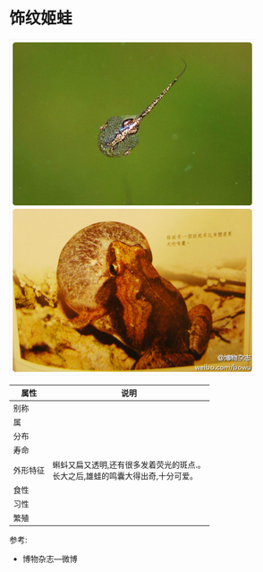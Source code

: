 # 饰纹姬蛙

![](01.jpg)

|属性|说明|
| ---- | ---- |
| 别称||
| 属||
| 分布||
| 寿命||
| 外形特征| 蝌蚪又扁又透明,还有很多发着荧光的斑点.。</br>长大之后,雄蛙的鸣囊大得出奇,十分可爱。|
| 食性||
| 习性||
| 繁殖||

参考:
- 博物杂志—微博
